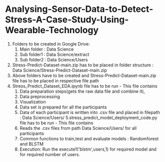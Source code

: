 # Analysing-Sensor-Data-to-Detect-Stress-A-Case-Study-Using-Wearable-Technology
1. Folders to be created in Google Drive:
    1. Main folder : Data Science
    2. Sub folder1 : Data Science/extract
    3. Sub folder2 : Data Science/Users
 2. Stress-Predict-Dataset-main.zip has to be placed in folder structure : Data Science/Stress-Predict-Dataset-main.zip
 3. Above folders have to be created and Stress-Predict-Dataset-main.zip file has to be placed in respective file path
 4. Stress_Predict_Dataset_EDA.ipynb file has to be run - This file contains
     1. Data preparation steps(gets the raw data file and combine it),
     2. Data preprocessing
     3. Visualization
     4. Data set is prepared for all the participants
     5. Data of each participant is written into .csv file and placed in filepath : Data Science/Users/
 5.stress_predict_model_deployment_code.py file has to be run - This file contains
      1. Reads the .csv files from path Data Science/Users/ for all participants
      2. Common functions to train,test and evaluate models : Randomforest and BLSTM
      3. Execution: Run the execute1('blstm',users,1) for required model and for required number of users.
